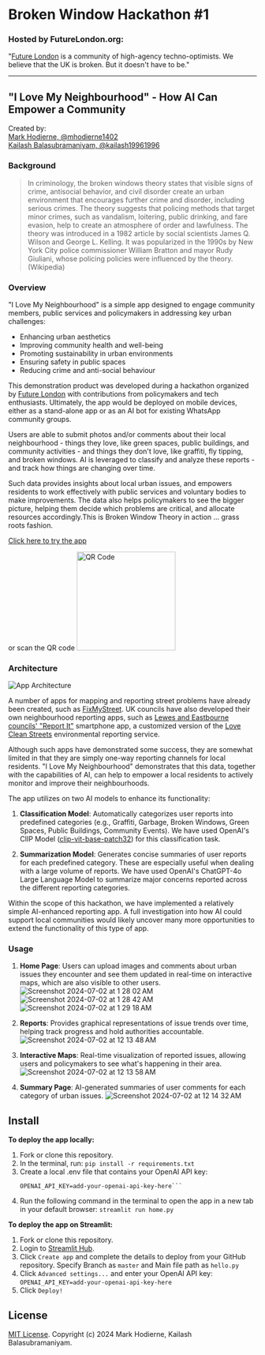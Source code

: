 # Broken Window Hackathon #1
### Hosted by FutureLondon.org:
"[Future London](https://futurelondon.org/) is a community of high-agency techno-optimists. We believe that the UK is broken. But it doesn't have to be."

---


## "I Love My Neighbourhood" - How AI Can Empower a Community

Created by:  
[Mark Hodierne, @mhodierne1402](https://github.com/mhodierne1402)  
[Kailash Balasubramaniyam, @kailash19961996](https://github.com/kailash19961996)

### Background

> In criminology, the broken windows theory states that visible signs of crime, antisocial behavior, and civil disorder create an urban environment that encourages further crime and disorder, including serious crimes. The theory suggests that policing methods that target minor crimes, such as vandalism, loitering, public drinking, and fare evasion, help to create an atmosphere of order and lawfulness. The theory was introduced in a 1982 article by social scientists James Q. Wilson and George L. Kelling. It was popularized in the 1990s by New York City police commissioner William Bratton and mayor Rudy Giuliani, whose policing policies were influenced by the theory. (Wikipedia)

### Overview

"I Love My Neighbourhood" is a simple app designed to engage community members, public services and policymakers in addressing key urban challenges: 
- Enhancing urban aesthetics
- Improving community health and well-being
- Promoting sustainability in urban environments
- Ensuring safety in public spaces
- Reducing crime and anti-social behaviour

This demonstration product was developed during a hackathon organized by [Future London](https://futurelondon.org/) with contributions from policymakers and tech enthusiasts. Ultimately, the app would be deployed on mobile devices, either as a stand-alone app or as an AI bot for existing WhatsApp community groups.

Users are able to submit photos and/or comments about their local neighbourhood - things they love, like green spaces, public buildings, and community activities - and things they don't love, like graffiti, fly tipping, and broken windows. AI is leveraged to classify and analyze these reports - and track how things are changing over time. 

Such data provides insights about local urban issues, and empowers residents to work effectively with public services and voluntary bodies to make improvements. The data also helps policymakers to see the bigger picture, helping them decide which problems are critical, and allocate resources accordingly.This is Broken Window Theory in action ... grass roots fashion.

[Click here to try the app](https://broken-window-hackathon-lyjk4hpgpyrweczmewadtk.streamlit.app/)

or scan the QR code
<img width="200" alt="QR Code" src="https://github.com/mhodierne1402/broken-window-hackathon/blob/main/assets/qr_code.png">

### Architecture

![App Architecture](https://github.com/mhodierne1402/broken-window-hackathon/blob/main/assets/architecture.png)

A number of apps for mapping and reporting street problems have already been created, such as [FixMyStreet](https://www.fixmystreet.com/). UK councils have also developed their own neighbourhood reporting apps, such as [Lewes and Eastbourne councils' "Report It"](https://www.lewes-eastbourne.gov.uk/report-it) smartphone app, a customized version of the [Love Clean Streets](https://lovecleanstreets.info/) environmental reporting service.

Although such apps have demonstrated some success, they are somewhat limited in that they are simply one-way reporting channels for local residents. "I Love My Neighbourhood" demonstrates that this data, together with the capabilities of AI, can help to empower a local residents to actively monitor and improve their neighbourhoods. 

The app utilizes on two AI models to enhance its functionality:

1. **Classification Model**: Automatically categorizes user reports into predefined categories (e.g., Graffiti, Garbage, Broken Windows, Green Spaces, Public Buildings, Community Events). We have used OpenAI's ClIP Model ([clip-vit-base-patch32](https://huggingface.co/openai/clip-vit-base-patch32)) for this classification task.

2. **Summarization Model**: Generates concise summaries of user reports for each predefined category. These are especially useful when dealing with a large volume of reports. We have used OpenAI's ChatGPT-4o Large Language Model to summarize major concerns reported across the different reporting categories.

Within the scope of this hackathon, we have implemented a relatively simple AI-enhanced reporting app. A full investigation into how AI could support local communities would likely uncover many more opportunities to extend the functionality of this type of app.

### Usage

1. **Home Page**: Users can upload images and comments about urban issues they encounter and see them updated in real-time on interactive maps, which are also visible to other users.
![Screenshot 2024-07-02 at 1 28 02 AM](https://github.com/kailash19961996/Neighbourhood-app/assets/123597753/3e19918a-8531-4cc9-8c6a-86be49965f80)
![Screenshot 2024-07-02 at 1 28 42 AM](https://github.com/kailash19961996/Neighbourhood-app/assets/123597753/dc3bd5ab-2d8d-45ba-827e-45fa5259b478)
![Screenshot 2024-07-02 at 1 29 18 AM](https://github.com/kailash19961996/Neighbourhood-app/assets/123597753/def7ef54-58e3-40da-a4ae-16394c7317d2)

2. **Reports**: Provides graphical representations of issue trends over time, helping track progress and hold authorities accountable.
![Screenshot 2024-07-02 at 12 13 48 AM](https://github.com/kailash19961996/Neighbourhood-app/assets/123597753/489f52aa-22e4-4c00-a5d9-dfeb24cb38f2)

3. **Interactive Maps**: Real-time visualization of reported issues, allowing users and policymakers to see what's happening in their area.
![Screenshot 2024-07-02 at 12 13 58 AM](https://github.com/kailash19961996/Neighbourhood-app/assets/123597753/ff492c99-866f-4a41-b5f6-1074a9bc4695)

4. **Summary Page**: AI-generated summaries of user comments for each category of urban issues.
![Screenshot 2024-07-02 at 12 14 32 AM](https://github.com/kailash19961996/Neighbourhood-app/assets/123597753/b4c91ddb-5cde-43f7-be4b-a67716812667)

## Install

**To deploy the app locally:**
1. Fork or clone this repository.
2. In the terminal, run: 
    ```pip install -r requirements.txt```
3. Create a local .env file that contains your OpenAI API key:
    ```# API key for OpenAI services
    OPENAI_API_KEY=add-your-openai-api-key-here``` 
4. Run the following command in the terminal to open the app in a new tab in your default browser:
    ```streamlit run home.py```

**To deploy the app on Streamlit:**
1. Fork or clone this repository.
2. Login to [Streamlit Hub](https://share.streamlit.io/).
3. Click `Create app` and complete the details to deploy from your GitHub repository. Specify Branch as `master` and Main file path as `hello.py`
4. Click `Advanced settings...` and enter your OpenAI API key: 
    ```OPENAI_API_KEY=add-your-openai-api-key-here```
5. Click `Deploy!`

## License
[MIT License](LICENSE). Copyright (c) 2024 Mark Hodierne, Kailash Balasubramaniyam.
